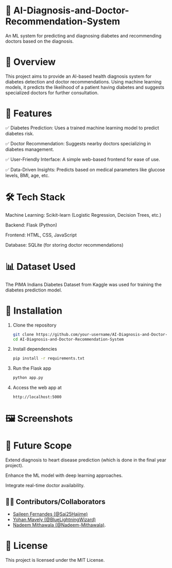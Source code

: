 # 🏥 AI-Diagnosis-and-Doctor-Recommendation-System
 An ML system for predicting and diagnosing diabetes and recommending doctors based on the diagnosis.

# 📌 Overview
This project aims to provide an AI-based health diagnosis system for diabetes detection and doctor recommendations. Using machine learning models, it predicts the likelihood of a patient having diabetes and suggests specialized doctors for further consultation.

# 🚀 Features
✅ Diabetes Prediction: Uses a trained machine learning model to predict diabetes risk.

✅ Doctor Recommendation: Suggests nearby doctors specializing in diabetes management.

✅ User-Friendly Interface: A simple web-based frontend for ease of use.

✅ Data-Driven Insights: Predicts based on medical parameters like glucose levels, BMI, age, etc.

# 🛠️ Tech Stack
Machine Learning: Scikit-learn (Logistic Regression, Decision Trees, etc.)

Backend: Flask (Python)

Frontend: HTML, CSS, JavaScript

Database: SQLite (for storing doctor recommendations)

# 📊 Dataset Used
The PIMA Indians Diabetes Dataset from Kaggle was used for training the diabetes prediction model.

# 📜 Installation
1. Clone the repository
   ```bash
   git clone https://github.com/your-username/AI-Diagnosis-and-Doctor-Recommendation-System.git
   cd AI-Diagnosis-and-Doctor-Recommendation-System

2. Install dependencies
   ```bash
   pip install -r requirements.txt

3. Run the Flask app
   ```bash
   python app.py

4. Access the web app at
   ```bash
   http://localhost:5000

# 🖼️ Screenshots



# 📌 Future Scope
Extend diagnosis to heart disease prediction (which is done in the final year project).

Enhance the ML model with deep learning approaches.

Integrate real-time doctor availability.




## 👩‍💻 Contributors/Collaborators  
- [Saileen Fernandes (@Sai25Hajime)](https://github.com/Sai25Hajime)
- [Yohan Mavely (@BlueLightningWizard)](https://github.com/BlueLightningWizard) 
- [Nadeem Mithawala (@Nadeem-Mithawala)](https://github.com/Nadeem-Mithawala).

# 📜 License
This project is licensed under the MIT License.
